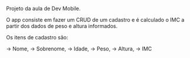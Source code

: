 Projeto da aula de Dev Mobile.

O app consiste em fazer um CRUD de um cadastro e é calculado o IMC a partir dos dados de peso e altura informados.

Os itens de cadastro são:

→ Nome,
→ Sobrenome,
→ Idade,
→ Peso,
→ Altura,
→ IMC